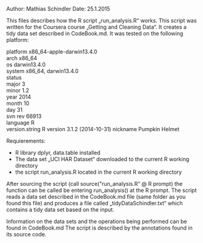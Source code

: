 Author: Mathias Schindler
Date: 25.1.2015

This files describes how the R script „run_analysis.R“ works. This script was written 
for the Coursera course „Getting and Cleaning Data“. It creates a tidy data set described in CodeBook.md. It was tested on the following platform:

platform       x86_64-apple-darwin13.4.0   
arch           x86_64                      
os             darwin13.4.0                
system         x86_64, darwin13.4.0        
status                                     
major          3                           
minor          1.2                         
year           2014                        
month          10                          
day            31                          
svn rev        66913                       
language       R                           
version.string R version 3.1.2 (2014-10-31)
nickname       Pumpkin Helmet 

Requierements: 

- R library dplyr, data.table installed
- The data set „UCI HAR Dataset“ downloaded to the current R working directory
- the script run_analysis.R located in the current R working directory

After sourcing the script (call source("run_analysis.R“ @ R prompt) the function can
be called be entering run_analysis() at the R prompt. The script reads a data set described in the CodeBook.md file (same folder as you found this file) and produces a 
file called „tidyDataSchindler.txt“ which contains a tidy data set based on the input.

Information on the data sets and the operations being performed can be found in CodeBook.md
The script is described by the annotations found in its source code.


